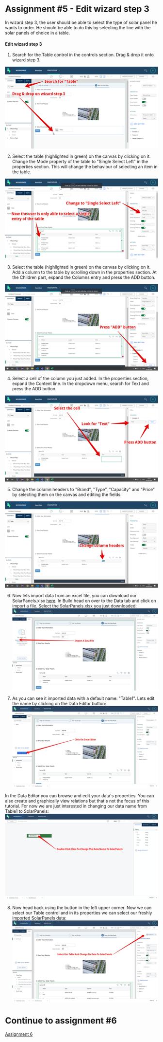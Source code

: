 # Assignment #5 - Edit wizard step 3
In wizard step 3, the user should be able to select the type of solar panel he wants to order. He should be able to do this by selecting the line with the solar panels of choice in a table.

#### Edit wizard step 3
1. Search for the Table control in the controls section. Drag & drop it onto wizard step 3.

![Add Table control](https://github.com/Innov8ion-developer/SAP_Build_Assignments/blob/master/img/addSolarPanelsTable1.png)

2. Select the table (highlighted in green) on the canvas by clicking on it. Change the Mode property of the table to "Single Select Left" in the properties section. This will change the behaviour of selecting an item in the table.

![Change Table mode](https://github.com/Innov8ion-developer/SAP_Build_Assignments/blob/master/img/addSolarPanelsTable2.png)

3. Select the table (highlighted in green) on the canvas by clicking on it. Add a column to the table by scrolling down in the properties section. At the Children part, expand the Columns entry and press the ADD button.

![Add a column](https://github.com/Innov8ion-developer/SAP_Build_Assignments/blob/master/img/addSolarPanelsTable3.png)

4. Select a cell of the column you just added. In the properties section, expand the Content line. In the dropdown menu, search for Text and press the ADD button.

![Add cell content](https://github.com/Innov8ion-developer/SAP_Build_Assignments/blob/master/img/addSolarPanelsTable5.png)

5. Change the column headers to "Brand", "Type", "Capacity" and "Price" by selecting them on the canvas and editing the fields.

![Change column header](https://github.com/Innov8ion-developer/SAP_Build_Assignments/blob/master/img/addSolarPanelsTable4.png)

6. Now lets import data from an excel file, you can download our SolarPanels.xlsx [here](https://github.com/Innov8ion-developer/SAP_Build_Assignments/blob/master/data/SolarPanels.xlsx). In Build head on over to the Data tab and click on import a file. Select the SolarPanels.xlsx you just downloaded:
![Assignment5 ImportData](https://github.com/Innov8ion-developer/SAP_Build_Assignments/blob/master/img/ImportData.jpg)

7. As you can see it imported data with a default name: "Table1". Lets edit the name by clicking on the Data Editor button:
![Assignment5 DataEditor](https://github.com/Innov8ion-developer/SAP_Build_Assignments/blob/master/img/DataEditor.jpg)

In the Data Editor you can browse and edit your data's properties. You can also create and graphically view relations but that's not the focus of this tutorial. For now we are just interested in changing our data name from Table1 to SolarPanels:
![Assignment5 ChangeName](https://github.com/Innov8ion-developer/SAP_Build_Assignments/blob/master/img/ChangeDataName.png)

8. Now head back using the button in the left upper corner. Now we can select our Table control and in its properties we can select our freshly imported SolarPanels data:
![Assignment5 ChangeTableData](https://github.com/Innov8ion-developer/SAP_Build_Assignments/blob/master/img/ChangeTableData.jpg)

# Continue to assignment #6
[Assignment 6](https://github.com/Innov8ion-developer/SAP_Build_Assignmentss/tree/3_)

